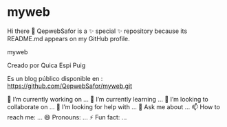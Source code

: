 # myweb
Hi there 👋
QepwebSafor is a ✨ special ✨ repository because its README.md appears on my GitHub profile.

myweb

Creado por Quica Espi Puig

Es un blog público disponible en : https://github.com/QepwebSafor/myweb.git



🔭 I’m currently working on ...
🌱 I’m currently learning ...
👯 I’m looking to collaborate on ...
🤔 I’m looking for help with ...
💬 Ask me about ...
📫 How to reach me: ...
😄 Pronouns: ...
⚡ Fun fact: ...